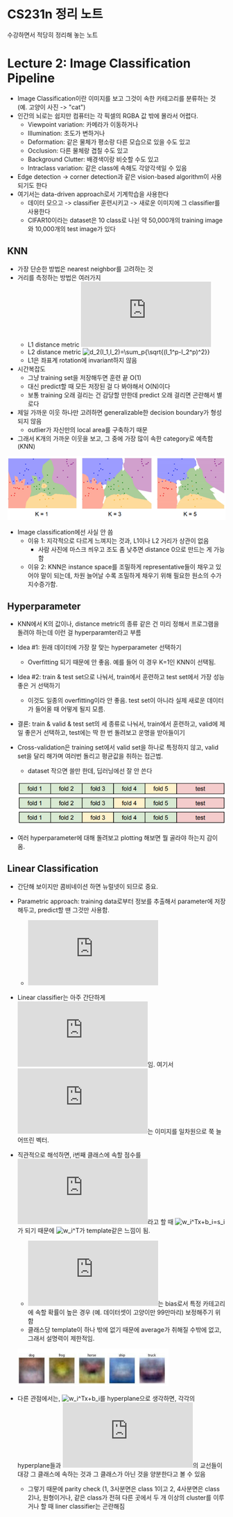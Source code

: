 # CS231n 정리 노트

수강하면서 적당히 정리해 놓는 노트

# Lecture 2: Image Classification Pipeline

* Image Classification이란 이미지를 보고 그것이 속한 카테고리를 분류하는 것 (예. 고양이 사진 -> "cat")
* 인간의 뇌로는 쉽지만 컴퓨터는 각 픽셀의 RGBA 값 밖에 몰라서 어렵다.
  * Viewpoint variation: 카메라가 이동하거나
  * Illumination: 조도가 변하거나
  * Deformation: 같은 물체가 평소랑 다른 모습으로 있을 수도 있고
  * Occlusion: 다른 물체랑 겹칠 수도 있고
  * Background Clutter: 배경색이랑 비슷할 수도 있고
  * Intraclass variation: 같은 class에 속해도 각양각색일 수 있음
* Edge detection -> corner detection과 같은 vision-based algorithm이 사용되기도 한다
* 여기서는 data-driven approach로서 기계학습을 사용한다
  * 데이터 모으고 -> classifier 훈련시키고 -> 새로운 이미지에 그 classifier를 사용한다
  * CIFAR10이라는 dataset은 10 class로 나뉜 약 50,000개의 training image와 10,000개의 test image가 있다
  
## KNN
* 가장 단순한 방법은 nearest neighbor를 고려하는 것
* 거리를 측정하는 방법은 여러가지
  * L1 distance metric ![](https://latex.codecogs.com/png.latex?d_1%28I_1%2CI_2%29%3D%5Csum_p%7B%7CI_1%5Ep-I_2%5Ep%7C%7D)
  * L2 distance metric ![d_2(I_1,I_2)=\sum_p{\sqrt{(I_1^p-I_2^p)^2}}](https://latex.codecogs.com/png.latex?d_2(I_1,I_2)=\sum_p{\sqrt{(I_1^p-I_2^p)^2}})
  * L1은 좌표계 rotation에 invariant하지 않음
* 시간복잡도
  * 그냥 training set을 저장해두면 훈련 끝 O(1)
  * 대신 predict할 때 모든 저장된 걸 다 봐야해서 O(N)이다
  * 보통 training 오래 걸리는 건 감당할 만한데 predict 오래 걸리면 곤란해서 별로다
* 제일 가까운 이웃 하나만 고려하면 generalizable한 decision boundary가 형성되지 않음
  * outlier가 자신만의 local area를 구축하기 때문
* 그래서 K개의 가까운 이웃을 보고, 그 중에 가장 많이 속한 category로 예측함 (KNN)

 ![](assets/2_1.PNG)
 
* Image classification에선 사실 안 씀
  * 이유 1: 지각적으로 다르게 느껴지는 것과, L1이나 L2 거리가 상관이 없음
    * 사람 사진에 마스크 씌우고 조도 좀 낮추면 distance 0으로 만드는 게 가능함
  * 이유 2: KNN은 instance space를 조밀하게 representative들이 채우고 있어야 말이 되는데, 차원 늘어날 수록 조밀하게 채우기 위해 필요한 원소의 수가 지수증가함.

## Hyperparameter
* KNN에서 K의 값이나, distance metric의 종류 같은 건 미리 정해서 프로그램을 돌려야 하는데 이런 걸 hyperparamter라고 부름
* Idea #1: 원래 데이터에 가장 잘 맞는 hyperparameter 선택하기
  * Overfitting 되기 때문에 안 좋음. 예를 들어 이 경우 K=1인 KNN이 선택됨.
* Idea #2: train & test set으로 나눠서, train에서 훈련하고 test set에서 가장 성능 좋은 거 선택하기
  * 이것도 일종의 overfitting이라 안 좋음. test set이 아니라 실제 새로운 데이터가 들어올 때 어떻게 될지 모름.
* 결론: train & valid & test set의 세 종류로 나눠서, train에서 훈련하고, valid에 제일 좋은거 선택하고, test에는 딱 한 번 돌려보고 운명을 받아들이기
* Cross-validation은 training set에서 valid set을 하나로 특정하지 않고, valid set을 달리 해가며 여러번 돌리고 평균값을 취하는 접근법.
  * dataset 작으면 쓸만 한데, 딥러닝에선 잘 안 쓴다
  
  ![](assets/2_2.PNG)
  
* 여러 hyperparameter에 대해 돌려보고 plotting 해보면 뭘 골라야 하는지 감이 옴.

## Linear Classification
* 간단해 보이지만 콤비네이션 하면 뉴럴넷이 되므로 중요.
* Parametric approach: training data로부터 정보를 추출해서 parameter에 저장해두고, predict할 땐 그것만 사용함.
  * ![f(x,W)](https://latex.codecogs.com/png.latex?f(x,W))
* Linear classifier는 아주 간단하게 ![f(x,W)=Wx+b](https://latex.codecogs.com/png.latex?f(x,W)=Wx+b)임. 여기서 ![x](https://latex.codecogs.com/png.latex?x)는 이미지를 일차원으로 쭉 늘어뜨린 벡터.
* 직관적으로 해석하면, i번째 클래스에 속할 점수를 ![s_i](https://latex.codecogs.com/png.latex?s_i)라고 할 때 ![w_i^Tx+b_i=s_i](https://latex.codecogs.com/png.latex?w_i^Tx+b_i=s_i)가 되기 때문에 ![w_i^T](https://latex.codecogs.com/png.latex?w_i^T)가 template같은 느낌이 됨.
  * ![b_i](https://latex.codecogs.com/png.latex?b_i)는 bias로서 특정 카테고리에 속할 확률이 높은 경우 (예. 데이터셋이 고양이만 99만마리) 보정해주기 위함
  * 클래스당 template이 하나 밖에 없기 때문에 average가 취해질 수밖에 없고, 그래서 설명력이 제한적임.
  
  ![](assets/2_3.PNG)
  
  
* 다른 관점에서는, ![w_i^Tx+b_i](https://latex.codecogs.com/png.latex?w_i^Tx+b_i)를 hyperplane으로 생각하면, 각각의 hyperplane들과 ![z=0](https://latex.codecogs.com/png.latex?z=0)의 교선들이 대강 그 클래스에 속하는 것과 그 클래스가 아닌 것을 양분한다고 볼 수 있음
  * 그렇기 때문에 parity check (1, 3사분면은 class 1이고 2, 4사분면은 class 2)나, 원형이거나, 같은 class가 전혀 다른 곳에서 두 개 이상의 cluster를 이루거나 할 때 liner classifier는 곤란해짐
